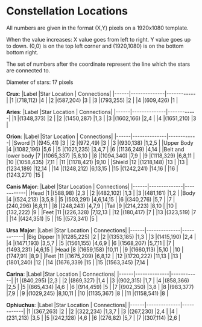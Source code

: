 # Constellation Locations

All numbers are given in the format (X,Y) pixels on a 1920x1080 template. 

When the value increases: X value goes from left to right. Y value goes up to down. (0,0) is on the top left corner and (1920,1080) is on the bottom bottom right.

The set of numbers after the coordinate represent the line which the stars are connected to.

Diameter of stars: 17 pixels


**Crux**:
|Label |Star Location | Connections|
|------|--------------|------------|
|1     |(718,112)     |4           |
|2     |(587,204)     |3           |
|3     |(793,255)     |2           |
|4     |(609,426)     |1           |

**Aries**:
|Label |Star Location | Connections|
|------|--------------|------------|
|1     |(1348,373)    |2           |
|2     |(1450,287)    |1,3         |
|3     |(1602,166)    |2,4         |
|4     |(1651,210)    |3           |


**Orion**:
|Label |Star Location | Connections|
|------|--------------|------------|
|Sword 
|1     |(945,41)      |3           |
|2     |(972,49)      |3           |
|3     |(930,138)     |1,2,5       |
|Upper Body 
|4     |(1082,196)    |5,6         |
|5     |(1021,235)    |3,4,7       |
|6     |(1136,249)    |4,14        |
|Belt and lower body
|7     |(1065,337)    |5,8,10      |
|8     |(1094,340)    |7,9         |
|9     |(1118,329)    |6,8,11      |
|10    |(1058,435)    |7,11        |
|11    |(1178,421)    |9,10        |
|Shield
|12    |(1218,148)    |13          |
|13    |(1234,189)    |12,14       |
|14    |(1248,212)    |6,13,15     |
|15    |(1242,241)    |14,16       |
|16    |(1243,271)    |15          |

**Canis Major**:
|Label |Star Location | Connections|
|------|--------------|------------|
|Head
|1     |(588,98)      |2,3         |
|2     |(482,102)     |1,3         |
|3     |(481,161)     |1,2         |
|Body
|4     |(524,213)     |3,5,8       |
|5     |(503,291)     |4,6,14,15   |
|6     |(340,276)     |5,7         |
|7     |(240,296)     |6,8,11      |
|8     |(248,243)     |4,7,9       |
|Tail
|9     |(214,223)     |8,10        |
|10    |(132,222)     |9           |
|Feet
|11    |(226,328)     |7,12,13     |
|12    |(180,417)     |7           |
|13    |(323,519)     |7           |
|14    |(424,351)     |5           |
|15    |(573,341)     |5           |

**Ursa Major**:
|Label |Star Location | Connections|
|------|--------------|------------|
|Big Dipper
|1     |(1285,225)    |2           |
|2     |(1353,185)    |1,3         |
|3     |(1415,190)    |2,4         |
|4     |(1471,193)    |3,5,7       |
|5     |(1561,155)    |4,6,9       |
|6     |(1568,207)    |5,7,11      |
|7     |(1493,231)    |4,6,15      |
|Head
|8     |(1659,158)    |10,11       |
|9     |(1660,113)    |5,10        |
|10    |(1747,91)     |8,9         |
|Feet
|11    |(1675,209)    |6,8,12      |
|12    |(1720,222)    |11,13       |
|13    |(1801,240)    |12          |
|14    |(1676,339)    |15          |
|15    |(1563,345)    |7,14        |

**Carina**:
|Label |Star Location | Connections|
|------|--------------|------------|
|1     |(840,295)     |2,3         |
|2     |(869,327)     |1,4         |
|3     |(902,315)     |1,7         |
|4     |(858,366)     |2,5         |
|5     |(865,434)     |4,6         |
|6     |(914,459)     |5           |
|7     |(902,350)     |3,8         |
|8     |(983,377)     |7,9         |
|9     |(1029,245)    |8,10,11     |
|10    |(1135,367)    |8           |
|11    |(1158,541)    |8           |

**Ophiuchus**:
|Label |Star Location | Connections|
|------|--------------|------------|
|1     |(367,263)     |2           |
|2     |(322,234)     |1,3,7       |
|3     |(267,230)     |2,4         |
|4     |(231,213)     |3,5         |
|5     |(242,128)     |4,6         |
|6     |(276,82)      |5,7         |
|7     |(307,114)     |2,6         |